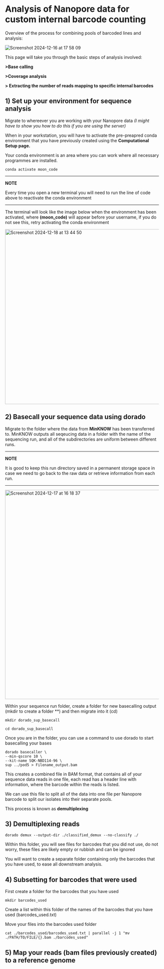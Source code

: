 # Analysis of Nanopore data for custom internal barcode counting

Overview of the process for combining pools of barcoded lines and analysis:

![Screenshot 2024-12-16 at 17 58 09](https://github.com/user-attachments/assets/261030e8-6b56-40a6-959f-c978ee97aa23)


This page will take you through the basic steps of analysis involved:

**>Base calling**

**>Coverage analysis**

**> Extracting the number of reads mapping to specific internal barcodes**


## 1) Set up your environment for sequence analysis

Migrate to whereever you are working with your Nanopore data *(I might have to show you how to do this if you are using the server)*

When in your workstation, you will have to activate the pre-preapred conda environment that you have previously created using the **Computational Setup page.**

Your conda environment is an area where you can work where all necessary programmes are installed.

```
conda activate moon_code
```

---
**NOTE**

Every time you open a new terminal you will need to run the line of code above to reactivate the conda environment

---

The terminal will look like the image below when the environment has been activated, where **(moon_code)** will appear before your username, if you do not see this, retry activating the conda environment

<img width="571" alt="Screenshot 2024-12-18 at 13 44 50" src="https://github.com/user-attachments/assets/d742fc14-86ff-405f-ad44-53d2b2178041" />


## 2) Basecall your sequence data using dorado

Migrate to the folder where the data from **MinKNOW** has been transferred to. MinKNOW outputs all seqeucing data in a folder with the name of the sequencing run, and all of the subdirectories are uniform between different runs. 

---
**NOTE**

It is good to keep this run directory saved in a permanent storage space in case we need to go back to the raw data or retrieve information from each run.

---

<img width="683" alt="Screenshot 2024-12-17 at 16 18 37" src="https://github.com/user-attachments/assets/bb7334a0-7883-481f-a96b-58c677765db1" />

Within your sequence run folder, create a folder for new basecalling output (mkdir to create a folder **) and then migrate into it (cd)

```
mkdir dorado_sup_basecall
```

```
cd dorado_sup_basecall
```

Once you are in the folder, you can use a command to use dorado to start basecalling your bases 

```
dorado basecaller \
--min-qscore 10 \
--kit-name SQK-NBD114-96 \
sup ../pod5 > Filename_output.bam
```

This creates a combined file in BAM format, that contains all of your sequence data reads in one file, each read has a header line with information, where the barcode within the reads is listed.

We can use this file to split all of the data into one file per Nanopore barcode to split our isolates into their separate pools.

This process is known as **demultiplexing**

## 3) Demultiplexing reads

```
dorado demux --output-dir ./classified_demux --no-classify ./
```

Within this folder, you will see files for barcodes that you did not use, do not worry, these files are likely empty or rubbish and can be ignored

You will want to create a separate folder containing only the barcodes that you have used, to ease all downstream analysis.

## 4) Subsetting for barcodes that were used

First create a folder for the barcodes that you have used 

```
mkdir barcodes_used
```

Create a list within this folder of the names of the barcodes that you have used (barcodes_used.txt)

Move your files into the barcodes used folder

```
cat ./barcodes_used/barcodes_used.txt | parallel -j 1 "mv ./PATH/TO/FILE/{}.bam ./barcodes_used"

```

## 5) Map your reads (bam files previously created) to a reference genome 
 











